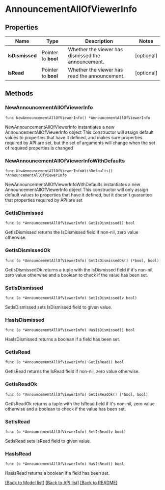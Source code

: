 # AnnouncementAllOfViewerInfo

## Properties

Name | Type | Description | Notes
------------ | ------------- | ------------- | -------------
**IsDismissed** | Pointer to **bool** | Whether the viewer has dismissed the announcement. | [optional] 
**IsRead** | Pointer to **bool** | Whether the viewer has read the announcement. | [optional] 

## Methods

### NewAnnouncementAllOfViewerInfo

`func NewAnnouncementAllOfViewerInfo() *AnnouncementAllOfViewerInfo`

NewAnnouncementAllOfViewerInfo instantiates a new AnnouncementAllOfViewerInfo object
This constructor will assign default values to properties that have it defined,
and makes sure properties required by API are set, but the set of arguments
will change when the set of required properties is changed

### NewAnnouncementAllOfViewerInfoWithDefaults

`func NewAnnouncementAllOfViewerInfoWithDefaults() *AnnouncementAllOfViewerInfo`

NewAnnouncementAllOfViewerInfoWithDefaults instantiates a new AnnouncementAllOfViewerInfo object
This constructor will only assign default values to properties that have it defined,
but it doesn't guarantee that properties required by API are set

### GetIsDismissed

`func (o *AnnouncementAllOfViewerInfo) GetIsDismissed() bool`

GetIsDismissed returns the IsDismissed field if non-nil, zero value otherwise.

### GetIsDismissedOk

`func (o *AnnouncementAllOfViewerInfo) GetIsDismissedOk() (*bool, bool)`

GetIsDismissedOk returns a tuple with the IsDismissed field if it's non-nil, zero value otherwise
and a boolean to check if the value has been set.

### SetIsDismissed

`func (o *AnnouncementAllOfViewerInfo) SetIsDismissed(v bool)`

SetIsDismissed sets IsDismissed field to given value.

### HasIsDismissed

`func (o *AnnouncementAllOfViewerInfo) HasIsDismissed() bool`

HasIsDismissed returns a boolean if a field has been set.

### GetIsRead

`func (o *AnnouncementAllOfViewerInfo) GetIsRead() bool`

GetIsRead returns the IsRead field if non-nil, zero value otherwise.

### GetIsReadOk

`func (o *AnnouncementAllOfViewerInfo) GetIsReadOk() (*bool, bool)`

GetIsReadOk returns a tuple with the IsRead field if it's non-nil, zero value otherwise
and a boolean to check if the value has been set.

### SetIsRead

`func (o *AnnouncementAllOfViewerInfo) SetIsRead(v bool)`

SetIsRead sets IsRead field to given value.

### HasIsRead

`func (o *AnnouncementAllOfViewerInfo) HasIsRead() bool`

HasIsRead returns a boolean if a field has been set.


[[Back to Model list]](../README.md#documentation-for-models) [[Back to API list]](../README.md#documentation-for-api-endpoints) [[Back to README]](../README.md)


